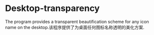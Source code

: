 # Desktop-transparency
The program provides a transparent beautification scheme for any icon name on the desktop.该程序提供了为桌面任何图标名称透明的美化方案.

